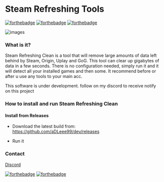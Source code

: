 # Steam Refreshing Tools

[![forthebadge](http://forthebadge.com/images/badges/built-by-developers.svg)](http://forthebadge.com)
[![forthebadge](http://forthebadge.com/images/badges/built-with-swag.svg)](http://forthebadge.com)
[![forthebadge](http://forthebadge.com/images/badges/built-with-love.svg)](http://forthebadge.com)

![images](https://i.imgflip.com/gif/9qqysv)

### What is it?

Steam Refreshing Clean is a tool that will remove large amounts of data left behind by Steam, Origin, Uplay and GoG. This tool can clear up gigabytes of data in a few seconds. There is no configuration needed, simply run it and it will detect all your installed games and then some. It recommend before or after u use any tools to your main acc.



This software is under development. follow on my discord to receive notify on this project

### How to install and run Steam Refreshing Clean

#### Install from Releases

- Download the latest build from: https://github.com/aDLeee99/dev/releases

- Run it


### Contact


[Discord](https://discord.gg/afFdNGW)

[![forthebadge](http://forthebadge.com/images/badges/fuck-it-ship-it.svg)](http://forthebadge.com)
[![forthebadge](http://forthebadge.com/images/badges/no-ragrets.svg)](http://forthebadge.com)
